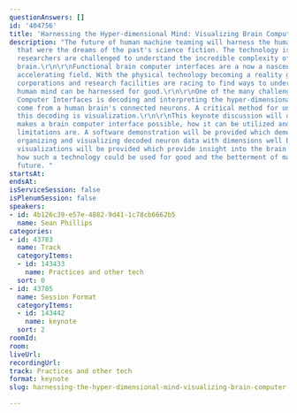 ```yaml
---
questionAnswers: []
id: '404756'
title: 'Harnessing the Hyper-dimensional Mind: Visualizing Brain Computer Interfaces'
description: "The future of human machine teaming will harness the human mind in ways
  that were the dreams of the past's science fiction. The technology is here now but
  researchers are challenged to understand the incredible complexity of the human
  brain.\r\n\r\nFunctional brain computer interfaces are a now a nascent but rapidly
  accelerating field. With the physical technology becoming a reality governments,
  corporations and research facilities are racing to find ways to understand how the
  human mind can be harnessed for good.\r\n\r\nOne of the many challenges of Brain
  Computer Interfaces is decoding and interpreting the hyper-dimensional signals that
  come from a human brain's connected neurons. A critical method for understanding
  this decoding is visualization.\r\n\r\nThis keynote discussion will describe what
  makes a brain computer interface possible, how it can be utilized and what the current
  limitations are. A software demonstration will be provided which demonstrates receiving,
  organizing and visualizing decoded neuron data with dimensions well beyond 3D.  Animated
  visualizations will be provided which provide insight into the brain's actions and
  how such a technology could be used for good and the betterment of mankind in the
  future. "
startsAt: 
endsAt: 
isServiceSession: false
isPlenumSession: false
speakers:
- id: 4b126c39-e57e-4882-9d41-1c78cb6662b5
  name: Sean Phillips
categories:
- id: 43783
  name: Track
  categoryItems:
  - id: 143433
    name: Practices and other tech
  sort: 0
- id: 43785
  name: Session Format
  categoryItems:
  - id: 143442
    name: keynote
  sort: 2
roomId: 
room: 
liveUrl: 
recordingUrl: 
track: Practices and other tech
format: keynote
slug: harnessing-the-hyper-dimensional-mind-visualizing-brain-computer-interfaces

---
```

